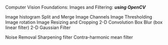 Computer Vision Foundations: Images and Filtering:
***using OpenCV***

Image histogram
Split and Merge Image Channels
Image Thresholding
Image rotation
Image Resizing and Cropping
2-D Convolution
	Box Blur (box linear filter)
	2-D Gaussian Filter

Noise Removal
Sharpening filter
Contra-harmonic mean filter
